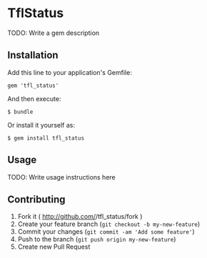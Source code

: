 # TflStatus

TODO: Write a gem description

## Installation

Add this line to your application's Gemfile:

    gem 'tfl_status'

And then execute:

    $ bundle

Or install it yourself as:

    $ gem install tfl_status

## Usage

TODO: Write usage instructions here

## Contributing

1. Fork it ( http://github.com/<my-github-username>/tfl_status/fork )
2. Create your feature branch (`git checkout -b my-new-feature`)
3. Commit your changes (`git commit -am 'Add some feature'`)
4. Push to the branch (`git push origin my-new-feature`)
5. Create new Pull Request
